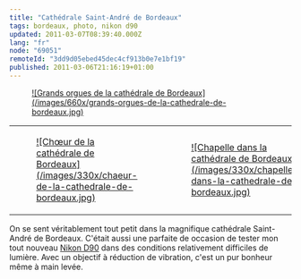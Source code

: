 ```yaml
---
title: "Cathédrale Saint-André de Bordeaux"
tags: bordeaux, photo, nikon d90
updated: 2011-03-07T08:39:40.000Z
lang: "fr"
node: "69051"
remoteId: "3dd9d05ebed45dec4cf913b0e7e1bf19"
published: 2011-03-06T21:16:19+01:00
---
```

<figure class="object-center"><a href="/images/grands-orgues-de-la-cathedrale-de-bordeaux.jpg">![Grands orgues de la cathédrale de Bordeaux](/images/660x/grands-orgues-de-la-cathedrale-de-bordeaux.jpg)
</a></figure>

<table class="table-centre"><tr><td><figure class="object-center"><a href="/images/chaeur-de-la-cathedrale-de-bordeaux.jpg">![Chœur de la cathédrale de Bordeaux](/images/330x/chaeur-de-la-cathedrale-de-bordeaux.jpg)
</a></figure></td>
<td><figure class="object-center"><a href="/images/chapelle-dans-la-cathedrale-de-bordeaux.jpg">![Chapelle dans la cathédrale de Bordeaux](/images/330x/chapelle-dans-la-cathedrale-de-bordeaux.jpg)
</a></figure></td>
</tr>

</table>

On se sent véritablement tout petit dans la magnifique cathédrale Saint-André de Bordeaux. C'était aussi une parfaite de occasion de tester mon tout nouveau [Nikon D90](/tag/nikon+d90) dans des conditions relativement difficiles de lumière. Avec un objectif à réduction de vibration, c'est un pur bonheur même à main levée.


